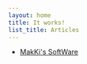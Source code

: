 ```yaml
---
layout: home
title: It works!
list_title: Articles
---
```


 - [MakKi's SoftWare](mksoft/index.html)

